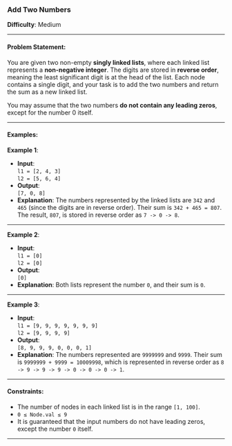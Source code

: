 ### **Add Two Numbers**

**Difficulty**: Medium

---

#### **Problem Statement**:
You are given two non-empty **singly linked lists**, where each linked list represents a **non-negative integer**. The digits are stored in **reverse order**, meaning the least significant digit is at the head of the list. Each node contains a single digit, and your task is to add the two numbers and return the sum as a new linked list.

You may assume that the two numbers **do not contain any leading zeros**, except for the number 0 itself.

---

#### **Examples**:

**Example 1**:
- **Input**:  
  `l1 = [2, 4, 3]`  
  `l2 = [5, 6, 4]`  
- **Output**:  
  `[7, 0, 8]`
- **Explanation**: The numbers represented by the linked lists are `342` and `465` (since the digits are in reverse order). Their sum is `342 + 465 = 807`. The result, `807`, is stored in reverse order as `7 -> 0 -> 8`.

---

**Example 2**:
- **Input**:  
  `l1 = [0]`  
  `l2 = [0]`
- **Output**:  
  `[0]`
- **Explanation**: Both lists represent the number `0`, and their sum is `0`.

---

**Example 3**:
- **Input**:  
  `l1 = [9, 9, 9, 9, 9, 9, 9]`  
  `l2 = [9, 9, 9, 9]`
- **Output**:  
  `[8, 9, 9, 9, 0, 0, 0, 1]`
- **Explanation**: The numbers represented are `9999999` and `9999`. Their sum is `9999999 + 9999 = 10009998`, which is represented in reverse order as `8 -> 9 -> 9 -> 9 -> 0 -> 0 -> 0 -> 1`.

---

#### **Constraints**:
- The number of nodes in each linked list is in the range `[1, 100]`.
- `0 ≤ Node.val ≤ 9`
- It is guaranteed that the input numbers do not have leading zeros, except the number `0` itself.

---
